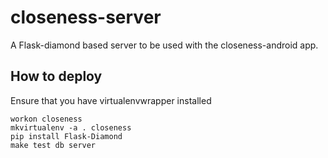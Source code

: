 # closeness-server
A Flask-diamond based server to be used with the closeness-android app.

## How to deploy
Ensure that you have virtualenvwrapper installed

    workon closeness
    mkvirtualenv -a . closeness
    pip install Flask-Diamond
    make test db server
